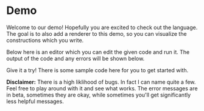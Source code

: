 # Demo

Welcome to our demo! Hopefully you are excited to check out the language. The goal
is to also add a renderer to this demo, so you can visualize the constructions
which you write.

Below here is an editor which you can edit the given code and run it. The output
of the code and any errors will be shown below.

Give it a try! There is some sample code here for you to get started with.

**Disclaimer:** There is a high liklihood of bugs. In fact I can name quite a few.
Feel free to play around with it and see what works.
The error messages are in beta, sometimes they
are okay, while sometimes you'll get significantly less helpful messages.

<Demo :code="'a = point(0, 0, 1)\nb = point(1, 0, 0)\nc = point(0, 1, 2)\nd = plane(a, b, c)\ne = sphere(a, b)\nf = intersection(d, e)\nwrite(f)'"/>
